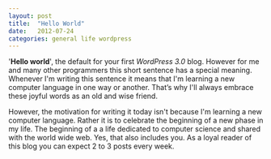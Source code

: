 ```yaml
---
layout: post
title:  "Hello World"
date:   2012-07-24
categories: general life wordpress
---
```


'**Hello world**', the default for your first _WordPress 3.0_ blog. However for me and many other programmers this short sentence has a special meaning. Whenever I'm writing this sentence it means that I'm learning a new computer language in one way or another. That’s why I'll always embrace these joyful words as an old and wise friend.

However, the motivation for writing it today isn't because I'm learning a new computer language. Rather it is to celebrate the beginning of a new phase in my life. The beginning of a a life dedicated to computer science and shared with the world wide web. Yes, that also includes you. As a loyal reader of this blog you can expect 2 to 3 posts every week.